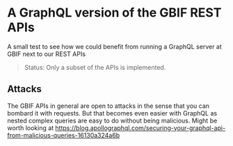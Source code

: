 # A GraphQL version of the GBIF REST APIs

A small test to see how we could benefit from running a GraphQL server at GBIF next to our REST APIs

> Status: Only a subset of the APIs is implemented.

## Attacks
The GBIF APIs in general are open to attacks in the sense that you can bombard it with requests. But that becomes even easier with GraphQL as nested complex queries are easy to do without being malicious. Might be worth looking at https://blog.apollographql.com/securing-your-graphql-api-from-malicious-queries-16130a324a6b

